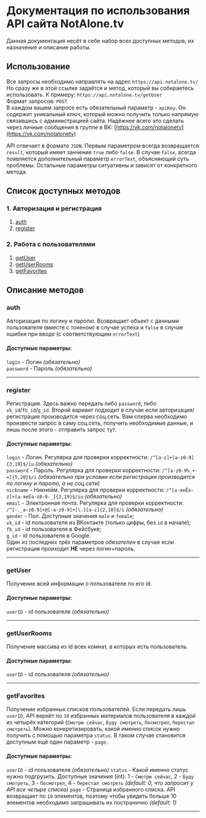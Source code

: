 # Документация по использования API сайта NotAlone.tv
Данная документация несёт в себе набор всех доступных методов, их назначение и описание работы.

## Использование
Все запросы необходимо направлять на адрес `https://api.notalone.tv/`  
Но сразу же в этой ссылке задаётся и метод, который вы собираетесь использовать. К примеру: `https://api.notalone.tv/getUser`  
Формат запросов: `POST`  
В каждом вашем запросе есть обязательный параметр - `apiKey`. Он содержит уникальный ключ, который можно получить только напрямую связавшись с администрацией сайта. Надёжнее всего это сделать через личные сообщения в группе в ВК: [https://vk.com/notalonetv](https://vk.com/notalonetv)  
  
API отвечает в формате `JSON`. Первым параметром всегда возвращается `result`, который имеет занчение `true` либо `false`. В случае `false`, всегда появляется дополнительный параметр `errorText`, объясняющий суть проблемы. Остальные параметры ситуативны и зависят от конкретного метода.

## Список доступных методов
### 1. Авторизация и регистрация
1. [auth](#auth)
1. [register](#register)
### 2. Работа с пользователями
1. [getUser](#getUser)
2. [getUserRooms](#getUserRooms)
3. [getFavorites](#getFavorites)


## Описание методов

### auth <a name="auth"></a> 
Авторизация по логину и паролю. Возвращает объект с данными пользователя (вместе с токеном) в случае успеха и `false` в случае ошибки при вводе (с соответствующим `errorText`)
#### Доступные параметры:
`login` - Логин *(обязательно)*  
`password` - Пароль *(обязательно)*
***
### register <a name="register"></a> 
Регистрация. Здесь важно передать либо `password`, либо `vk_id`/`fb_id`/`g_id`. Второй вариант подходит в случае если авторизация/регистрация производится через соц.сеть. Вам сперва необходимо произвести запрос в саму соц.сеть, получить необходимые данные, и лишь после этого - отправить запрос тут.
#### Доступные параметры:
`login` - Логин. Регулярка для проверки корректности: `/^[a-z]+[a-z0-9]{3,19}$/iu` *(обязательно)*  
`password` - Пароль. Регулярка для проверки корректности: `/^[a-z0-9%_+-=]{5,20}$/i` *(обязательно при условии если регистрация производится по логину и паролю, а не соц.сети)*  
`nickname` - Никнейм. Регулярка для проверки корректности: `/^[а-яеЁa-z]+[а-яеЁa-z0-9-_]{3,19}$/iu` *(обязательно)*  
`email` - Электронная почта. Регулярка для проверки корректности: `/^[-._a-z0-9]+@[-a-z0-9]+[\.][a-z]{2,10}$/i` *(обязательно)*  
`gender` - Пол. Доступные значения `male` и `female`;  
`vk_id` - id пользователя из ВКонтакте (только цифры, без `id` в начале);  
`fb_id` - id пользователя в Фейсбуке;  
`g_id` - id пользователя в Google.  
Один из последних трёх параметров *обязателен* в случае если регистрация проиходит **НЕ** через логин+пароль.
***
### getUser <a name="getUser"></a> 
Получение всей информации о пользователе по его id.
#### Доступные параметры:
`userID` - id пользователя *(обязательно)*
***
### getUserRooms <a name="getUserRooms"></a> 
Получение массива из id всех комнат, в которых есть пользователь.
#### Доступные параметры:
`userID` - id пользователя *(обязательно)*
***
### getFavorites <a name="getFavorites"></a> 
Получение избранных списков пользователей. Если передать лишь `userID`, API вернёт по `10` избранных материалов пользователя в каждой из четырёх категорий (`Смотрю сейчас`, `Буду смотреть`, `Посмотрел`, `Перестал смотреть`). Можно конкретизировать, какой именно список нужно получить с помощью параметра `status`. В таком случае становится доступным ещё один параметр - `page`.
#### Доступные параметры:
`userID` - id пользователя *(обязательно)*
`status` - Какой именно статус нужно подгрузить. Доступные значения (int): 1 - `Смотрю сейчас`, 2 - `Буду смотреть`, 3 - `Посмотрел`, 4 - `Перестал смотреть` *(default: 0, что запросит у API все четыре списка)*
`page` - Страница избранного списка. API возвращает по `10` элементов, поэтому чтобы увидеть больше 10 элементов необходимо запрашивать их постранично *(default: 1)*
***